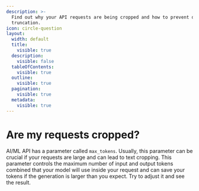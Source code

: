 ```yaml
---
description: >-
  Find out why your API requests are being cropped and how to prevent data
  truncation.
icon: circle-question
layout:
  width: default
  title:
    visible: true
  description:
    visible: false
  tableOfContents:
    visible: true
  outline:
    visible: true
  pagination:
    visible: true
  metadata:
    visible: true
---
```


# Are my requests cropped?

AI/ML API has a parameter called `max_tokens`. Usually, this parameter can be crucial if your requests are large and can lead to text cropping. This parameter controls the maximum number of input and output tokens combined that your model will use inside your request and can save your tokens if the generation is larger than you expect. Try to adjust it and see the result.

